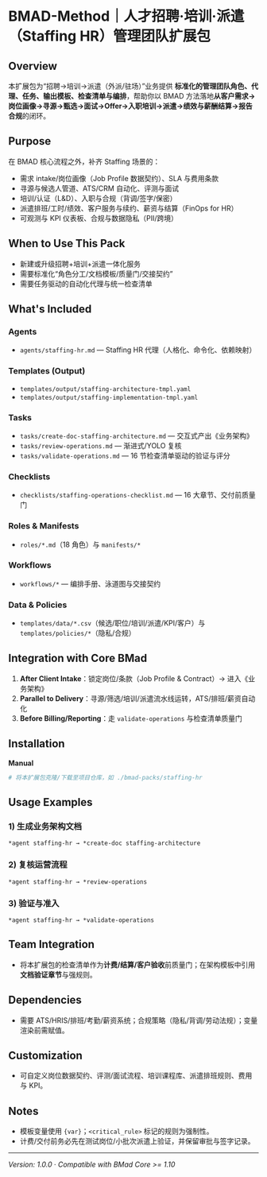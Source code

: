 # BMAD-Method｜人才招聘·培训·派遣（Staffing HR）管理团队扩展包

## Overview

本扩展包为“招聘→培训→派遣（外派/驻场）”业务提供 **标准化的管理团队角色、代理、任务、输出模板、检查清单与编排**，帮助你以 BMAD 方法落地**从客户需求→岗位画像→寻源→甄选→面试→Offer→入职培训→派遣→绩效与薪酬结算→报告合规**的闭环。

## Purpose

在 BMAD 核心流程之外，补齐 Staffing 场景的：

- 需求 intake/岗位画像（Job Profile 数据契约）、SLA 与费用条款
- 寻源与候选人管道、ATS/CRM 自动化、评测与面试
- 培训/认证（L&D）、入职与合规（背调/签字/保密）
- 派遣排班/工时/绩效、客户服务与续约、薪资与结算（FinOps for HR）
- 可观测与 KPI 仪表板、合规与数据隐私（PII/跨境）

## When to Use This Pack

- 新建或升级招聘+培训+派遣一体化服务
- 需要标准化“角色分工/文档模板/质量门/交接契约”
- 需要任务驱动的自动化代理与统一检查清单

## What's Included

### Agents

- `agents/staffing-hr.md` — Staffing HR 代理（人格化、命令化、依赖映射）

### Templates (Output)

- `templates/output/staffing-architecture-tmpl.yaml`
- `templates/output/staffing-implementation-tmpl.yaml`

### Tasks

- `tasks/create-doc-staffing-architecture.md` — 交互式产出《业务架构》
- `tasks/review-operations.md` — 渐进式/YOLO 复核
- `tasks/validate-operations.md` — 16 节检查清单驱动的验证与评分

### Checklists

- `checklists/staffing-operations-checklist.md` — 16 大章节、交付前质量门

### Roles & Manifests

- `roles/*.md`（18 角色）与 `manifests/*`

### Workflows

- `workflows/*` — 编排手册、泳道图与交接契约

### Data & Policies

- `templates/data/*.csv`（候选/职位/培训/派遣/KPI/客户）与 `templates/policies/*`（隐私/合规）

## Integration with Core BMad

1. **After Client Intake**：锁定岗位/条款（Job Profile & Contract）→ 进入《业务架构》
2. **Parallel to Delivery**：寻源/筛选/培训/派遣流水线运转，ATS/排班/薪资自动化
3. **Before Billing/Reporting**：走 `validate-operations` 与检查清单质量门

## Installation

**Manual**

```bash
# 将本扩展包克隆/下载至项目仓库，如 ./bmad-packs/staffing-hr
```

## Usage Examples

### 1) 生成业务架构文档

```
*agent staffing-hr → *create-doc staffing-architecture
```

### 2) 复核运营流程

```
*agent staffing-hr → *review-operations
```

### 3) 验证与准入

```
*agent staffing-hr → *validate-operations
```

## Team Integration

- 将本扩展包的检查清单作为**计费/结算/客户验收**前质量门；在架构模板中引用**文档验证章节**与强规则。

## Dependencies

- 需要 ATS/HRIS/排班/考勤/薪资系统；合规策略（隐私/背调/劳动法规）；变量渲染前需赋值。

## Customization

- 可自定义岗位数据契约、评测/面试流程、培训课程库、派遣排班规则、费用与 KPI。

## Notes

- 模板变量使用 `{var}`；`<critical_rule>` 标记的规则为强制性。
- 计费/交付前务必先在测试岗位/小批次派遣上验证，并保留审批与签字记录。

---

_Version: 1.0.0_ · _Compatible with BMad Core >= 1.10_
